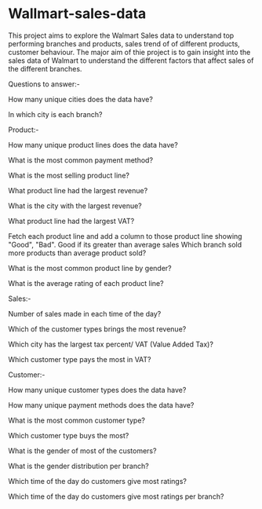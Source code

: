 # Wallmart-sales-data
This project aims to explore the Walmart Sales data to understand top performing branches and products, sales trend of of different products, customer behaviour. 
The major aim of thie project is to gain insight into the sales data of Walmart to understand the different factors that affect sales of the different branches.

Questions to answer:-

How many unique cities does the data have?

In which city is each branch?

Product:-

How many unique product lines does the data have?

What is the most common payment method?

What is the most selling product line?

What product line had the largest revenue?

What is the city with the largest revenue?

What product line had the largest VAT?

Fetch each product line and add a column to those product line showing "Good", "Bad". Good if its greater than average sales
Which branch sold more products than average product sold?

What is the most common product line by gender?

What is the average rating of each product line?

Sales:-

Number of sales made in each time of the day?

Which of the customer types brings the most revenue?

Which city has the largest tax percent/ VAT (Value Added Tax)?

Which customer type pays the most in VAT?

Customer:-

How many unique customer types does the data have?

How many unique payment methods does the data have?

What is the most common customer type?

Which customer type buys the most?

What is the gender of most of the customers?

What is the gender distribution per branch?

Which time of the day do customers give most ratings?

Which time of the day do customers give most ratings per branch?
